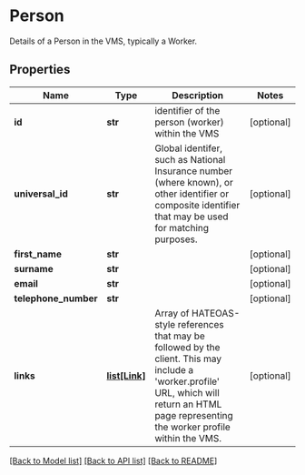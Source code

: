 # Person

Details of a Person in the VMS, typically a Worker.
## Properties
Name | Type | Description | Notes
------------ | ------------- | ------------- | -------------
**id** | **str** | identifier of the person (worker) within the VMS | [optional] 
**universal_id** | **str** | Global identifer, such as National Insurance number (where known), or other identifier or composite identifier that may be used for matching purposes. | [optional] 
**first_name** | **str** |  | [optional] 
**surname** | **str** |  | [optional] 
**email** | **str** |  | [optional] 
**telephone_number** | **str** |  | [optional] 
**links** | [**list[Link]**](Link.md) | Array of HATEOAS-style references that may be followed by the client. This may include a &#39;worker.profile&#39; URL, which will return an HTML page representing the worker profile within the VMS. | [optional] 

[[Back to Model list]](../README.md#documentation-for-models) [[Back to API list]](../README.md#documentation-for-api-endpoints) [[Back to README]](../README.md)


